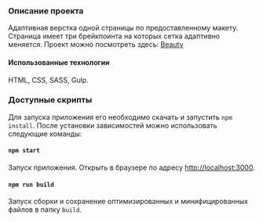 ### Описание проекта

Адаптивная верстка одной страницы по предоставленному макету. Страница имеет три брейкпоинта на которых сетка адаптивно меняется.
Проект можно посмотреть здесь: [Beauty](https://verdant-squirrel-9553d7.netlify.app/)

#### Использованные технологии

HTML, CSS, SASS, Gulp.

### Доступные скрипты

Для запуска приложения его необходимо скачать и запустить `npm install`. После установки зависимостей можно использовать следующие команды:

#### `npm start`

Запуск приложения. Открыть в браузере по адресу [http://localhost:3000](http://localhost:3000).

#### `npm run build`

Запуск сборки и сохранение оптимизированных и минифицированных файлов в папку `build`.
